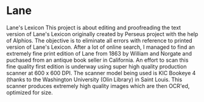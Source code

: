 # Lane
Lane's Lexicon
This project is about editing and proofreading the text version of Lane's Lexicon originally created by Perseus project with the help of Alphios. 
The objective is to eliminate all errors with reference to printed version of Lane's Lexicon.
After a lot of online search, I managed to find an extremely fine print edition of Lane from 1863 by William and Norgate and puchased from an antique book seller in California.
An effort to scan this fine quality first edition is underway using super high quality production scanner at 600 x 600 DPI. 
The scanner model being used is KIC Bookeye 4 (thanks to the Washington University (Olin Library) in Saint Louis. 
This scanner produces extremely high quality images which are then OCR'ed, optimized for size.
